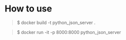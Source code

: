 # How to use

>$ docker build -t python_json_server .

>$ docker run -it -p 8000:8000 python_json_server
